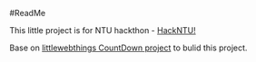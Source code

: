 #ReadMe

This little project is for NTU hackthon - [HackNTU!](http://hackntu.org)

Base on [littlewebthings CountDown project](http://www.littlewebthings.com/projects/countdown/index.php) to bulid this project.